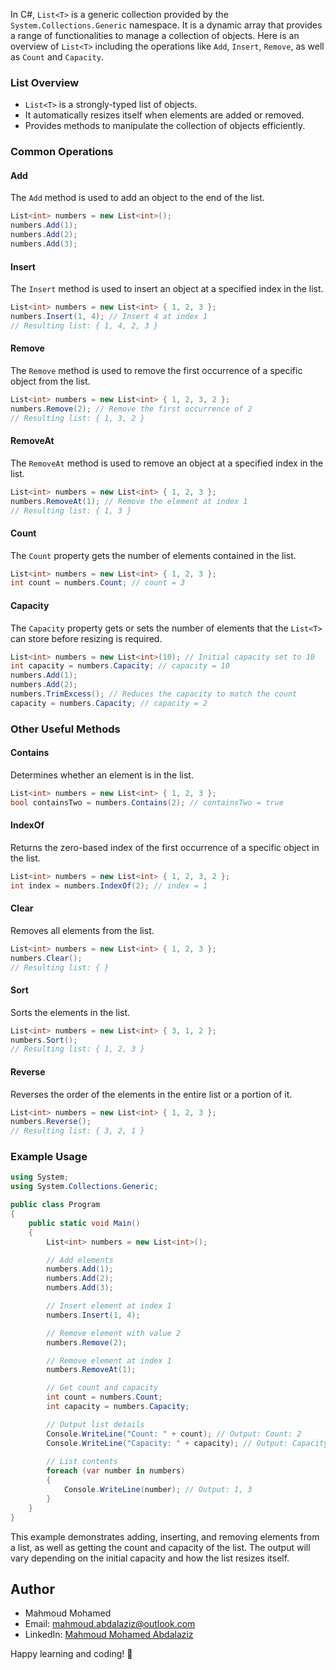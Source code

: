 In C#, `List<T>` is a generic collection provided by the `System.Collections.Generic` namespace. It is a dynamic array that provides a range of functionalities to manage a collection of objects. Here is an overview of `List<T>` including the operations like `Add`, `Insert`, `Remove`, as well as `Count` and `Capacity`.

### List<T> Overview

- `List<T>` is a strongly-typed list of objects.
- It automatically resizes itself when elements are added or removed.
- Provides methods to manipulate the collection of objects efficiently.

### Common Operations

#### Add
The `Add` method is used to add an object to the end of the list.

```csharp
List<int> numbers = new List<int>();
numbers.Add(1);
numbers.Add(2);
numbers.Add(3);
```

#### Insert
The `Insert` method is used to insert an object at a specified index in the list.

```csharp
List<int> numbers = new List<int> { 1, 2, 3 };
numbers.Insert(1, 4); // Insert 4 at index 1
// Resulting list: { 1, 4, 2, 3 }
```

#### Remove
The `Remove` method is used to remove the first occurrence of a specific object from the list.

```csharp
List<int> numbers = new List<int> { 1, 2, 3, 2 };
numbers.Remove(2); // Remove the first occurrence of 2
// Resulting list: { 1, 3, 2 }
```

#### RemoveAt
The `RemoveAt` method is used to remove an object at a specified index in the list.

```csharp
List<int> numbers = new List<int> { 1, 2, 3 };
numbers.RemoveAt(1); // Remove the element at index 1
// Resulting list: { 1, 3 }
```

#### Count
The `Count` property gets the number of elements contained in the list.

```csharp
List<int> numbers = new List<int> { 1, 2, 3 };
int count = numbers.Count; // count = 3
```

#### Capacity
The `Capacity` property gets or sets the number of elements that the `List<T>` can store before resizing is required.

```csharp
List<int> numbers = new List<int>(10); // Initial capacity set to 10
int capacity = numbers.Capacity; // capacity = 10
numbers.Add(1);
numbers.Add(2);
numbers.TrimExcess(); // Reduces the capacity to match the count
capacity = numbers.Capacity; // capacity = 2
```

### Other Useful Methods

#### Contains
Determines whether an element is in the list.

```csharp
List<int> numbers = new List<int> { 1, 2, 3 };
bool containsTwo = numbers.Contains(2); // containsTwo = true
```

#### IndexOf
Returns the zero-based index of the first occurrence of a specific object in the list.

```csharp
List<int> numbers = new List<int> { 1, 2, 3, 2 };
int index = numbers.IndexOf(2); // index = 1
```

#### Clear
Removes all elements from the list.

```csharp
List<int> numbers = new List<int> { 1, 2, 3 };
numbers.Clear();
// Resulting list: { }
```

#### Sort
Sorts the elements in the list.

```csharp
List<int> numbers = new List<int> { 3, 1, 2 };
numbers.Sort();
// Resulting list: { 1, 2, 3 }
```

#### Reverse
Reverses the order of the elements in the entire list or a portion of it.

```csharp
List<int> numbers = new List<int> { 1, 2, 3 };
numbers.Reverse();
// Resulting list: { 3, 2, 1 }
```

### Example Usage

```csharp
using System;
using System.Collections.Generic;

public class Program
{
    public static void Main()
    {
        List<int> numbers = new List<int>();

        // Add elements
        numbers.Add(1);
        numbers.Add(2);
        numbers.Add(3);

        // Insert element at index 1
        numbers.Insert(1, 4);

        // Remove element with value 2
        numbers.Remove(2);

        // Remove element at index 1
        numbers.RemoveAt(1);

        // Get count and capacity
        int count = numbers.Count;
        int capacity = numbers.Capacity;

        // Output list details
        Console.WriteLine("Count: " + count); // Output: Count: 2
        Console.WriteLine("Capacity: " + capacity); // Output: Capacity: 4 (initial capacity might differ)
        
        // List contents
        foreach (var number in numbers)
        {
            Console.WriteLine(number); // Output: 1, 3
        }
    }
}
```

This example demonstrates adding, inserting, and removing elements from a list, as well as getting the count and capacity of the list. The output will vary depending on the initial capacity and how the list resizes itself.

## Author

- Mahmoud Mohamed
- Email: mahmoud.abdalaziz@outlook.com
- LinkedIn: [Mahmoud Mohamed Abdalaziz](https://www.linkedin.com/in/mahmoud-mohamed-abd/)

Happy learning and coding! 🚀
